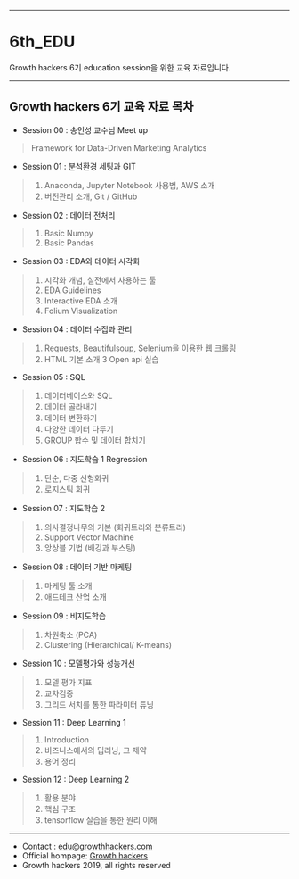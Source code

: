 *****
# 6th_EDU 

Growth hackers 6기 education session을 위한 교육 자료입니다.

*****

## Growth hackers 6기 교육 자료 목차

* Session 00 : 송인성 교수님 Meet up
 > Framework for Data-Driven Marketing Analytics
 
* Session 01 : 분석환경 세팅과 GIT
 > 1. Anaconda, Jupyter Notebook 사용법, AWS 소개
 > 2. 버전관리 소개, Git / GitHub
 
* Session 02 : 데이터 전처리
 > 1. Basic Numpy
 > 2. Basic Pandas
 
* Session 03 : EDA와 데이터 시각화
 > 1. 시각화 개념, 실전에서 사용하는 툴
 > 2. EDA Guidelines
 > 3. Interactive EDA 소개
 > 4. Folium Visualization
 
* Session 04 : 데이터 수집과 관리
 > 1. Requests, Beautifulsoup, Selenium을 이용한 웹 크롤링 
 > 2. HTML 기본 소개
 > 3  Open api 실습
 
* Session 05 : SQL
 > 1. 데이터베이스와 SQL
 > 2. 데이터 골라내기
 > 3. 데이터 변환하기
 > 4. 다양한 데이터 다루기
 > 5. GROUP 합수 및 데이터 합치기
 
* Session 06 : 지도학습 1 Regression
 > 1. 단순, 다중 선형회귀
 > 2. 로지스틱 회귀
 
* Session 07  : 지도학습 2 
 > 1. 의사결정나무의 기본 (회귀트리와 분류트리)
 > 2. Support Vector Machine
 > 3. 앙상블 기법 (배깅과 부스팅)
 
* Session 08 : 데이터 기반 마케팅
 > 1. 마케팅 툴 소개
 > 2. 애드테크 산업 소개

* Session 09 : 비지도학습
 > 1. 차원축소 (PCA)
 > 2. Clustering (Hierarchical/ K-means)
 
* Session 10 : 모델평가와 성능개선
 > 1. 모델 평가 지표
 > 2. 교차검증
 > 3. 그리드 서치를 통한 파라미터 튜닝
 
* Session 11 : Deep Learning 1
 > 1. Introduction
 > 2. 비즈니스에서의 딥러닝, 그 제약
 > 3. 용어 정리
 
* Session 12 : Deep Learning 2
 > 1. 활용 분야
 > 2. 핵심 구조
 > 3. tensorflow 실습을 통한 원리 이해

 
 ******
 * Contact : edu@growthhackers.com
 * Official hompage: [Growth hackers](https://ghmkt.kr/INTRO)
 * Growth hackers 2019, all rights reserved
